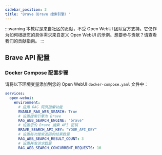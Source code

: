 ```yaml
---
sidebar_position: 2
title: "Brave（Brave 搜索引擎）"
---
```


:::warning
本教程是来自社区的贡献，不受 Open WebUI 团队官方支持。它仅作为如何根据您的具体需求来自定义 Open WebUI 的示例。想要参与贡献？请查看我们的贡献指南。
:::

## Brave API 配置

### Docker Compose 配置步骤

请将以下环境变量添加到您的 Open WebUI `docker-compose.yaml` 文件中：

```yaml
services:
  open-webui:
    environment:
      # 启用 RAG 网页搜索功能
      ENABLE_RAG_WEB_SEARCH: True
      # 设置搜索引擎为 Brave
      RAG_WEB_SEARCH_ENGINE: "brave"
      # 设置您的 Brave 搜索 API 密钥
      BRAVE_SEARCH_API_KEY: "YOUR_API_KEY"
      # 设置每次搜索返回的结果数量
      RAG_WEB_SEARCH_RESULT_COUNT: 3
      # 设置并发请求数量
      RAG_WEB_SEARCH_CONCURRENT_REQUESTS: 10
```
